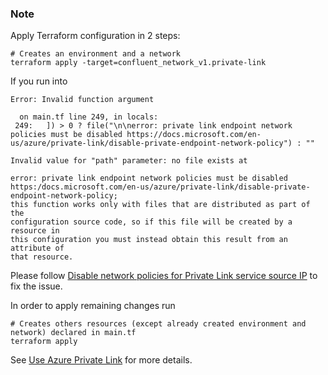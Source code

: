 ### Note

Apply Terraform configuration in 2 steps:

```
# Creates an environment and a network
terraform apply -target=confluent_network_v1.private-link
```

If you run into

```
Error: Invalid function argument

  on main.tf line 249, in locals:
 249:   ]) > 0 ? file("\n\nerror: private link endpoint network policies must be disabled https://docs.microsoft.com/en-us/azure/private-link/disable-private-endpoint-network-policy") : ""

Invalid value for "path" parameter: no file exists at

error: private link endpoint network policies must be disabled
https:/docs.microsoft.com/en-us/azure/private-link/disable-private-endpoint-network-policy;
this function works only with files that are distributed as part of the
configuration source code, so if this file will be created by a resource in
this configuration you must instead obtain this result from an attribute of
that resource.
```

Please follow [Disable network policies for Private Link service source IP](https://docs.microsoft.com/en-us/azure/private-link/disable-private-link-service-network-policy) to fix the issue.

In order to apply remaining changes run
```
# Creates others resources (except already created environment and network) declared in main.tf
terraform apply
```

See [Use Azure Private Link](https://docs.confluent.io/cloud/current/networking/private-links/azure-privatelink.html) for more details.
